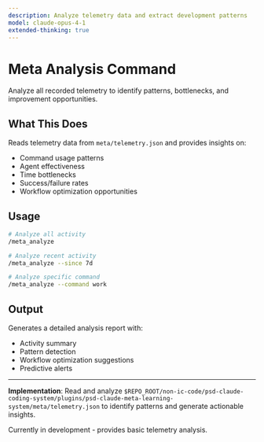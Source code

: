 ```yaml
---
description: Analyze telemetry data and extract development patterns
model: claude-opus-4-1
extended-thinking: true
---
```


# Meta Analysis Command

Analyze all recorded telemetry to identify patterns, bottlenecks, and improvement opportunities.

## What This Does

Reads telemetry data from `meta/telemetry.json` and provides insights on:
- Command usage patterns
- Agent effectiveness
- Time bottlenecks
- Success/failure rates
- Workflow optimization opportunities

## Usage

```bash
# Analyze all activity
/meta_analyze

# Analyze recent activity
/meta_analyze --since 7d

# Analyze specific command
/meta_analyze --command work
```

## Output

Generates a detailed analysis report with:
- Activity summary
- Pattern detection
- Workflow optimization suggestions
- Predictive alerts

---

**Implementation**: Read and analyze `$REPO_ROOT/non-ic-code/psd-claude-coding-system/plugins/psd-claude-meta-learning-system/meta/telemetry.json` to identify patterns and generate actionable insights.

Currently in development - provides basic telemetry analysis.
